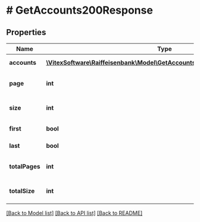 # # GetAccounts200Response

## Properties

Name | Type | Description | Notes
------------ | ------------- | ------------- | -------------
**accounts** | [**\VitexSoftware\Raiffeisenbank\Model\GetAccounts200ResponseAccountsInner[]**](GetAccounts200ResponseAccountsInner.md) | An array of accounts. | [optional]
**page** | **int** | actual returned page | [optional]
**size** | **int** | Number of items on the page | [optional]
**first** | **bool** | true for first page | [optional]
**last** | **bool** | true for last page | [optional]
**totalPages** | **int** | total number of pages | [optional]
**totalSize** | **int** | total number of items | [optional]

[[Back to Model list]](../../README.md#models) [[Back to API list]](../../README.md#endpoints) [[Back to README]](../../README.md)

